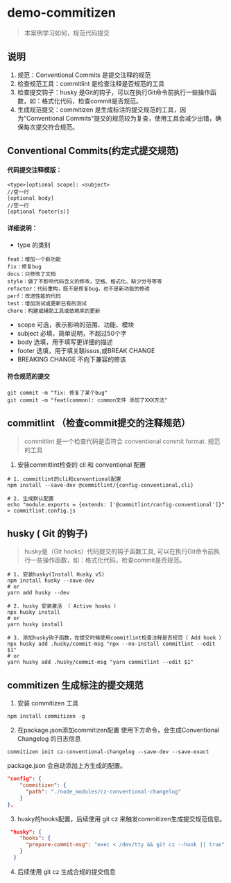 # demo-commitizen

> 本案例学习如何，规范代码提交

## 说明
1. 规范：Conventional Commits 是提交注释的规范
2. 检查规范工具：commitlint 是检查注释是否规范的工具
3. 检查提交钩子：husky 是Git的钩子，可以在执行Git命令前执行一些操作函数，如：格式化代码，检查commit是否规范。
4. 生成规范提交：commitizen 是生成标注的提交规范的工具，因为"Conventional Commits"提交的规范较为复查，使用工具会减少出错，确保每次提交符合规范。

## Conventional Commits(约定式提交规范)

#### 代码提交注释模版：
```shell
<type>[optional scope]: <subject>
//空一行
[optional body]
//空一行
[optional footer(s)]
```
#### 详细说明：
* type 的类别
```shell
feat：增加一个新功能
fix：修复bug
docs：只修改了文档
style：做了不影响代码含义的修改，空格、格式化、缺少分号等等
refactor：代码重构，既不是修复bug，也不是新功能的修改
perf：改进性能的代码
test：增加测试或更新已有的测试
chore：构建或辅助工具或依赖库的更新
```
* scope 可选，表示影响的范围、功能、模块
* subject 必填，简单说明，不超过50个字
* body 选填，用于填写更详细的描述
* footer 选填，用于填关联issus,或BREAK CHANGE
* BREAKING CHANGE 不向下兼容的修该

#### 符合规范的提交
```shell
git commit -m "fix: 修复了某个bug"
git commit -m "feat(common): common文件 添加了XXX方法"
```


## commitlint （检查commit提交的注释规范）

> commitlint 是一个检查代码是否符合  conventional commit format. 规范的工具

1. 安装commitlint检查的 cli 和 conventional 配置
```shell
# 1. commitlint的cli和conventional配置
npm install --save-dev @commitlint/{config-conventional,cli}

# 2. 生成默认配置
echo "module.exports = {extends: ['@commitlint/config-conventional']}" > commitlint.config.js
```


## husky ( Git 的钩子)

> husky是（Git hooks）代码提交的钩子函数工具, 可以在执行Git命令前执行一些操作函数，如：格式化代码，检查commit是否规范。

```shell
# 1. 安装husky(Install Husky v5)
npm install husky --save-dev
# or
yarn add husky --dev

# 2. husky 安装激活 （ Active hooks ）
npx husky install
# or
yarn husky install

# 3. 添加husky钩子函数，在提交时候使用commitlint检查注释是否规范（ Add hook ）
npx husky add .husky/commit-msg "npx --no-install commitlint --edit $1"
# or
yarn husky add .husky/commit-msg "yarn commitlint --edit $1"
```

 
 ## commitizen 生成标注的提交规范
 1. 安装 commitizen 工具
 ```shell
 npm install commitizen -g
 ```

2. 在package.json添加commitizen配置
使用下方命令，会生成Conventional Changelog 的日志信息
```shell
commitizen init cz-conventional-changelog --save-dev --save-exact
```
package.json 会自动添加上方生成的配置。
```json
"config": {
    "commitizen": {
      "path": "./node_modules/cz-conventional-changelog"
    }
},
```

3. husky的hooks配置，后续使用 git cz 来触发commitizen生成提交规范信息。

```json
 "husky": {
    "hooks": {
      "prepare-commit-msg": "exec < /dev/tty && git cz --hook || true"
    }
  }
```

4. 后续使用 git cz 生成合规的提交信息



